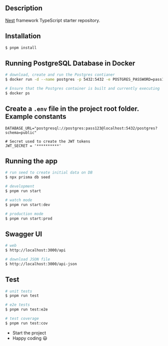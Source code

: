 ## Description

[Nest](https://github.com/nestjs/nest) framework TypeScript starter repository.

## Installation

```bash
$ pnpm install
```

## Running PostgreSQL Database in Docker

```bash
# download, create and run the Postgres contianer
$ docker run -d --name postgres -p 5432:5432 -e POSTGRES_PASSWORD=pass123 postgres

# Ensure that the Postgres container is built and currently executing
$ docker ps
```

## Create a `.env` file in the project root folder. Example constants

```env
DATABASE_URL="postgresql://postgres:pass123@localhost:5432/postgres?schema=public"

# Secret used to create the JWT tokens
JWT_SECRET = '**********'
```

## Running the app

```bash
# run seed to create initial data on DB
$ npx prisma db seed

# development
$ pnpm run start

# watch mode
$ pnpm run start:dev

# production mode
$ pnpm run start:prod

```

## Swagger UI

```bash
# web
$ http://localhost:3000/api

# download JSON file
$ http://localhost:3000/api-json
```

## Test

```bash
# unit tests
$ pnpm run test

# e2e tests
$ pnpm run test:e2e

# test coverage
$ pnpm run test:cov
```

-   Start the project
-   Happy coding 😃
